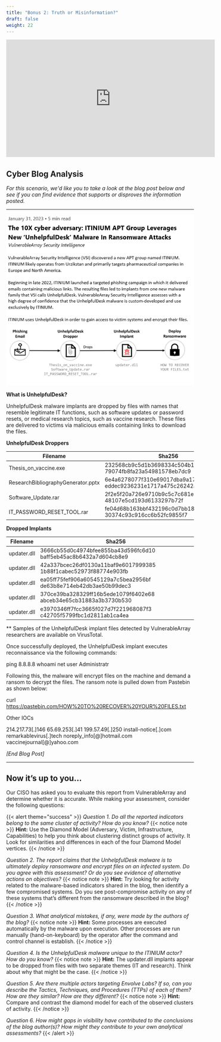 ```yaml
---
title: "Bonus 2: Truth or Misinformation?"
draft: false
weight: 22
---
```


<p style="text-align: center;"><iframe width="560" height="315" src="https://www.youtube.com/embed/bGFhF22Lr9I" frameborder="0" allow="accelerometer; autoplay; encrypted-media; gyroscope; picture-in-picture" allowfullscreen></iframe></p>

## Cyber Blog Analysis

*For this scenario, we'd like you to take a look at the blog post below and see if you can find evidence that supports or disproves the information posted.*

------------------------------------------------------
<img src= "https://github.com/bgrant34/workshops/blob/master/content/english/kusto-kc7/Images/blog1.png?raw=true" alt= “Blog1” width="value" height="value">


**What is UnhelpfulDesk?** 
 
UnhelpfulDesk malware implants are dropped by files with names that resemble legitimate IT functions, such as software updates or password resets, or medical research topics, such as vaccine research. These files are delivered to victims via malicious emails containing links to download the files.  
 
 
 
**UnhelpfulDesk Droppers** 
 
| Filename 	| Sha256     |
| --------------- | ------------------------------------------------------- |
|Thesis_on_vaccine.exe 	| 232568cb9c5d1b3698334c504b173e637826d 79074fb8fa23a54981578eb7dc9   |
|ResearchBibliographyGenerator.pptx 	| 6e4a6278077f310e69017dba9a173d9d27 eddec9236231e1717a475c26242ae6    |
|Software_Update.rar |	2f2e5f20a726e9710b9c5c7c681e66240f854acd 48107e5cd193d6133297b72f    |
|IT_PASSWORD_RESET_TOOL.rar |	fe04d68b163bbf432196c0d7bb184176a42606 30374c93c916cc6b52fc9855f7 |
 
**Dropped Implants** 
 
|Filename 	| Sha256 |
| --- | --- | 
|updater.dll |	3666cb55d0c4974bfee855ba43d596fc6d10 baff5eb45ac8b6432a7d604cb8e9 | 
|updater.dll |	42a337bcec26df0130a11baf9e6017999385 1b88f1cabec52973f88774e903fb | 
|updater.dll |	ea05ff75fef906a60545129a7c5bea2956bf de63b8e714eb42db3ae50b99dec3 | 
|updater.dll |  370ce39ba328329ff16b5ede1079f6402e68 abceb34e65cb31883a3b3730b530 | 
|updater.dll |	e3970346ff7fcc3665f027d7f221968087f3 c42705f5799fbc1d2811ab1ca4ea | 
 
 
 
** Samples of the UnhelpfulDesk implant files detected by VulnerableArray researchers are available on VirusTotal. 
 
Once successfully deployed, the UnhelpfulDesk implant executes reconnaissance via the following commands: 
 
ping 8.8.8.8 whoami 
net user Administratr 
 
Following this, the malware will encrypt files on the machine and demand a ransom to decrypt the files. The ransom note is pulled down from Pastebin as shown below: 
 
curl https://pastebin.com/HOW%20TO%20RECOVER%20YOUR%20FILES.txt 
 
Other IOCs 
 
214.217.73[.]146 
65.69.253[.]41 199.57.49[.]250 install-notice[.]com remarkablevirus[.]tech noreply_info[@]hotmail.com 
vaccinejournal[@]yahoo.com 

*[End Blog Post]*

-----------------------------------------------------

## Now it’s up to you… 
 
Our CISO has asked you to evaluate this report from VulnerableArray and determine whether it is accurate. While making your assessment, consider the following questions: 

{{< alert theme="success" >}} 
*Question 1.	Do all the reported indicators belong to the same cluster of activity? How do you know?*
 {{< notice note >}}
  **Hint:** Use the Diamond Model (Adversary, Victim, Infrastructure, Capabilities) to help you think about clustering distinct groups of activity. It Look for similarities and differences in each of the four Diamond Model vertices.  {{< /notice >}}
 
*Question 2.	The report claims that the UnhelpfulDesk malware is to ultimately deploy ransomware and encrypt files on an infected system. Do you agree with this assessment? Or do you see evidence of alternative actions on objectives?*
 {{< notice note >}}
  **Hint:** Try looking for activity related to the malware-based indicators shared in the blog, then identify a few compromised systems. Do you see post-compromise activity on any of these systems that’s different from the ransomware described in the blog? {{< /notice >}}
 
*Question 3.	What analytical mistakes, if any, were made by the authors of the blog?* 
 {{< notice note >}}
  **Hint:** Some processes are executed automatically by the malware upon execution. Other processes are run manually (hand-on-keyboard) by the operator after the command and control channel is establish. {{< /notice >}}
 
 
*Question 4.	Is the UnhelpfulDesk malware unique to the ITINIUM actor? How do you know?* 
 {{< notice note >}}
  **Hint:** The updater.dll implants appear to be dropped from files with two separate themes (IT and research). Think about why that might be the case.  {{< /notice >}}
 
*Question 5.	Are there multiple actors targeting Envolve Labs? If so, can you describe the Tactics, Techniques, and Procedures (TTPs) of each of them? How are they similar? How are they different?* 
{{< notice note >}}
  **Hint:** Compare and contrast the diamond model for each of the observed clusters of activity. {{< /notice >}}
 
*Question 6. How might gaps in visibility have contributed to the conclusions of the blog author(s)? How might they contribute to your own analytical assessments?*
{{< /alert >}}